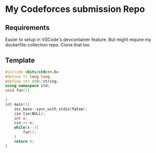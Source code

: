 # My Codeforces submission Repo

## Requirements
Easier to setup in VSCode's devcontainer feature. But might require my dockerfile-collection repo. Clone that too

## Template
```cpp
#include <bits/stdc++.h>
#define ll long long
#define str std::string;
using namespace std;
void fun(){
    
}
int main(){
    ios_base::sync_with_stdio(false);
    cin.tie(NULL);
    int x;
    cin >> x;
    while(x--){
        fun();
    }
    return 0;
}
```